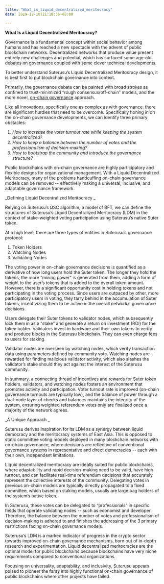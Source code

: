 ```yaml
---
title: "What_is_liquid_decentralized_meritocracy"
date: 2019-12-18T21:10:36+08:00

---
```


**What Is a Liquid Decentralized Meritocracy?**

Governance is a fundamental concept within social behavior among humans and has reached a new spectacle with the advent of public blockchain networks. Decentralized networks that produce value present entirely new challenges and potential, which has surfaced some age-old debates on governance coupled with some clever technical developments.

To better understand Suterusu’s Liquid Decentralized Meritocracy design, it is best first to put blockchain governance into context.

Primarily, the governance debate can be painted with broad strokes as confined to trust-minimized “rough consensus/off-chain” models, and the more novel, [on-chain governance](https://medium.com/@FEhrsam/blockchain-governance-programming-our-future-c3bfe30f2d74) approach.

Like all innovations, specifically one as complex as with governance, there are significant hurdles that need to be overcome. Specifically honing in on the on-chain governance developments, we can identify three primary obstacles:

1. _How to increase the voter turnout rate while keeping the system decentralized?_
2. _How to keep a balance between the number of votes and the professionalism of decision-making?_
3. _How to bootstrap the community and introduce the governance structure?_

Public blockchains with on-chain governance are highly participatory and flexible designs for organizational management. With a Liquid Decentralized Meritocracy, many of the problems handcuffing on-chain governance models can be removed -- effectively making a universal, inclusive, and adaptable governance framework.

_Defining Liquid Decentralized Meritocracy _

Relying on Suterusu’s QSC algorithm, a model of BFT, we can define the structures of Suterusu’s Liquid Decentralized Meritocracy (LDM) in the context of stake-weighted voting participation using Suterusu’s native Suter token.

At a high level, there are three types of entities in Suterusu’s governance protocol:

1. Token Holders
2. Watching Nodes
3. Validating Nodes

The voting power in on-chain governance decisions is quantified as a derivative of how long users hold the Suter token. The longer they hold the tokens, the more “mining power” is generated from them, adding a form of weight to the user’s tokens that is added to the overall token amount. However, there is a significant opportunity cost in holding tokens and not participating in the voting process. Since users are outpaced by other, more participatory users in voting, they tarry behind in the accumulation of Suter tokens, incentivizing them to be active in the overall network’s governance decisions.

Users delegate their Suter tokens to validator nodes, which subsequently lock them in as a “stake” and generate a return on investment (ROI) for the token holder. Validators invest in hardware and their own tokens to verify and produce blocks in the Suterusu blockchain. They can even charge fees to users for staking.

Validator nodes are overseen by watching nodes, which verify transaction data using parameters defined by community vote. Watching nodes are rewarded for finding malicious validator activity, which also slashes the validator’s stake should they act against the interest of the Suterusu community.

In summary, a connecting thread of incentives and rewards for Suter token holders, validators, and watching nodes fosters an environment that promotes activity and participation. Voter turnout rate is improved (on-chain governance turnouts are typically low), and the balance of power through a dual-node layer of checks and balances maintains the integrity of the system, ensuring weighted referendum votes only are finalized once a majority of the network agrees.

_A Unique Approach _

Suterusu derives inspiration for its LDM as a synergy between liquid democracy and the meritocracy systems of East Asia. This is opposed to static committee voting models deployed in many blockchain networks with on-chain governance, where decisions are reflective of conventional governance systems in representative and direct democracies -- each with their own, independent limitations.

Liquid decentralized meritocracy are ideally suited for public blockchains, where adaptability and rapid decision-making need to be valid, have high turnout, and can facilitate real-time referendum decisions that accurately represent the collective interests of the community. Delegating votes in previous on-chain models are typically directly propagated to a fixed committee, which based on staking models, usually are large bag holders of the system’s native token.

In Suterusu, these votes can be delegated to “professionals” in specific fields that operate validating nodes -- such as economist and developer. Therefore, the balance between the number of votes and professionalism of decision-making is adhered to and finishes the addressing of the 3 primary restrictions facing on-chain governance models.

Suterusu’s LDM is a marked indicator of progress in the crypto sector towards improved on-chain governance mechanisms, born out of in-depth research and experimentation. Liquid decentralized meritocracies are the optimal model for public blockchains because blockchains have very niche requirements compared to conventional organizations.

Focusing on universality, adaptability, and inclusivity, Suterusu appears poised to pioneer the foray into highly functional on-chain governance of public blockchains where other projects have failed.
